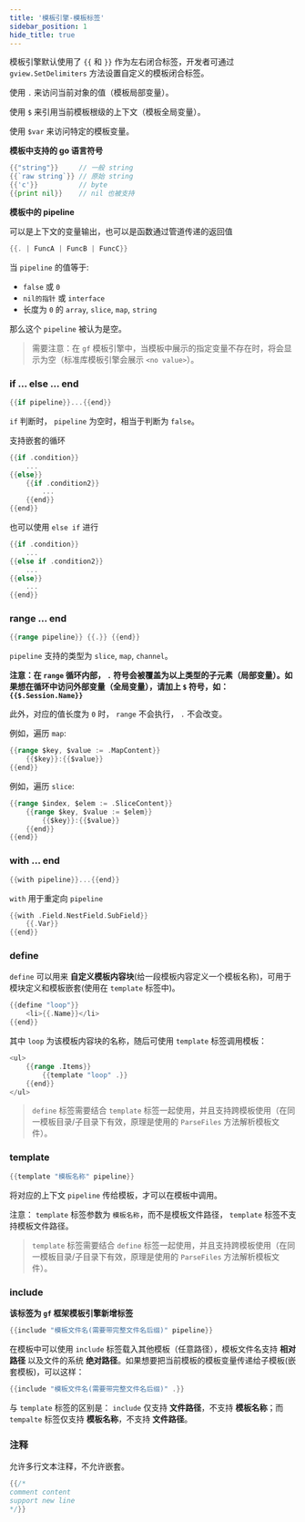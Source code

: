 ```yaml
---
title: '模板引擎-模板标签'
sidebar_position: 1
hide_title: true
---
```


模板引擎默认使用了 `{{` 和 `}}` 作为左右闭合标签，开发者可通过 `gview.SetDelimiters` 方法设置自定义的模板闭合标签。

使用 `.` 来访问当前对象的值（模板局部变量）。

使用 `$` 来引用当前模板根级的上下文（模板全局变量）。

使用 `$var` 来访问特定的模板变量。

**模板中支持的 go 语言符号**

```go
{{"string"}}     // 一般 string
{{`raw string`}} // 原始 string
{{'c'}}          // byte
{{print nil}}    // nil 也被支持

```

**模板中的 pipeline**

可以是上下文的变量输出，也可以是函数通过管道传递的返回值

```go
{{. | FuncA | FuncB | FuncC}}

```

当 `pipeline` 的值等于:

- `false` 或 `0`
- `nil的指针` 或 `interface`
- 长度为 `0` 的 `array`, `slice`, `map`, `string`

那么这个 `pipeline` 被认为是空。

> 需要注意：在 `gf` 模板引擎中，当模板中展示的指定变量不存在时，将会显示为空（标准库模板引擎会展示 `<no value>`）。

### if … else … end

```go
{{if pipeline}}...{{end}}

```

`if` 判断时， `pipeline` 为空时，相当于判断为 `false`。

支持嵌套的循环

```go
{{if .condition}}
    ...
{{else}}
	{{if .condition2}}
        ...
    {{end}}
{{end}}

```

也可以使用 `else if` 进行

```go
{{if .condition}}
    ...
{{else if .condition2}}
    ...
{{else}}
    ...
{{end}}

```

### range … end

```go
{{range pipeline}} {{.}} {{end}}

```

`pipeline` 支持的类型为 `slice`, `map`, `channel`。

**注意：在 `range` 循环内部， `.` 符号会被覆盖为以上类型的子元素（局部变量）。如果想在循环中访问外部变量（全局变量），请加上 `$` 符号，如： `{{$.Session.Name}}`**

此外，对应的值长度为 `0` 时， `range` 不会执行， `.` 不会改变。

例如，遍历 `map`:

```go
{{range $key, $value := .MapContent}}
    {{$key}}:{{$value}}
{{end}}

```

例如，遍历 `slice`:

```go
{{range $index, $elem := .SliceContent}}
    {{range $key, $value := $elem}}
        {{$key}}:{{$value}}
    {{end}}
{{end}}

```

### with … end

```go
{{with pipeline}}...{{end}}

```

`with` 用于重定向 `pipeline`

```go
{{with .Field.NestField.SubField}}
	{{.Var}}
{{end}}

```

### define

`define` 可以用来 **自定义模板内容块**(给一段模板内容定义一个模板名称)，可用于模块定义和模板嵌套(使用在 `template` 标签中)。

```go
{{define "loop"}}
	<li>{{.Name}}</li>
{{end}}

```

其中 `loop` 为该模板内容块的名称，随后可使用 `template` 标签调用模板：

```go
<ul>
	{{range .Items}}
		{{template "loop" .}}
	{{end}}
</ul>

```

> `define` 标签需要结合 `template` 标签一起使用，并且支持跨模板使用（在同一模板目录/子目录下有效，原理是使用的 `ParseFiles` 方法解析模板文件）。

### template

```go
{{template "模板名称" pipeline}}

```

将对应的上下文 `pipeline` 传给模板，才可以在模板中调用。

注意： `template` 标签参数为 `模板名称`，而不是模板文件路径， `template` 标签不支持模板文件路径。

> `template` 标签需要结合 `define` 标签一起使用，并且支持跨模板使用（在同一模板目录/子目录下有效，原理是使用的 `ParseFiles` 方法解析模板文件）。

### include

**该标签为 `gf` 框架模板引擎新增标签**

```go
{{include "模板文件名(需要带完整文件名后缀)" pipeline}}

```

在模板中可以使用 `include` 标签载入其他模板（任意路径），模板文件名支持 **相对路径** 以及文件的系统 **绝对路径**。如果想要把当前模板的模板变量传递给子模板(嵌套模板)，可以这样：

```go
{{include "模板文件名(需要带完整文件名后缀)" .}}

```

与 `template` 标签的区别是： `include` 仅支持 **文件路径**，不支持 **模板名称**；而 `tempalte` 标签仅支持 **模板名称**，不支持 **文件路径**。

### 注释

允许多行文本注释，不允许嵌套。

```go
{{/*
comment content
support new line
*/}}

```